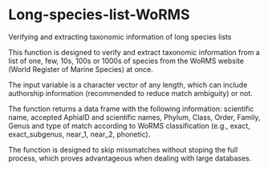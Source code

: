 # Long-species-list-WoRMS
 Verifying and extracting taxonomic information of long species lists

This function is designed to verify and extract taxonomic information from a list of one, few, 10s, 100s or 1000s of species from the WoRMS website (World Register of Marine Species) at once.

The input variable is a character vector of any length, which can include authorship information (recommended to reduce match ambiguity) or not.

The function returns a data frame with the following information: scientific name, accepted AphiaID and scientific names, Phylum, Class, Order, Family, Genus and type of match according to WoRMS classification (e.g., exact, exact_subgenus, near_1, near_2, phonetic).

The function is designed to skip missmatches without stoping the full process, which proves advantageous when dealing with large databases.

